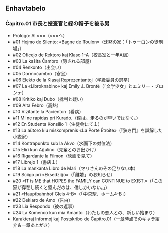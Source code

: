 ## Enhavtabelo

### Ĉapitro.01 市長と捜査官と緑の帽子を被る男

* Prologo: Al ×××（×××へ）
* #01 Hejmo de Silento: «Bagne de Toulon»（沈黙の家：「トゥーロンの徒刑場」）
* #02 Oficejo de Rektoro kaj Klaso 1-A（校長室と一年A組）
* #03 La kaŝita Ĉambro（隠される部屋）
* #04 Renkonto（出会い）
* #05 Dormoĉambro（寮室）
* #06 Elekto de la Klasaj Reprezentantoj（学級委員の選挙）
* #07 La «Libroknabino» kaj Emily J. Brontë（「文学少女」とエミリー・ブロンテ）
* #08 Kritiko kaj Dubo（批判と疑い）
* #09 Alta Febro（高熱）
* #10 Vizitante la Pacienton（看病）
* #11 Mi ne rapidas pri Kurado.（僕は、走るのが早いではなく。）
* #12 En Studenta Konsilio 1（生徒会にて１）
* #13 La aŭtoro kiu miskomprenis «La Porte Étroite»（『狭き門』を誤解した小説家）
* #14 Kontrapunkto sub la Akvo（水面下の対位法）
* #15 Eliri kun Aĝulino（先輩とのお出かけ）
* #16 Rigardante la Filmon（映画を見て）
* #17 Librejo 1（書店１）
* #18 La mankanta Libro de Mari（マリさんのその足りない本）
* #19 Sciigo pri «Eksedziĝo»（「離婚」のお知らせ）
* #20 «IT is ME that HOPES the FAMILY can CONTINUE to EXIST.»（「この家が存在し続くと望んだのは、僕しかいない。」）
* #21 «Hauptbahnhof Gleis 4-B»（「中央駅、ホーム4-B」）
* #22 Deklaro de Amo（告白）
* #23 Lia Respondo（彼の返事）
* #24 La Komenco kun mia Amanto（わたしの恋人との、新しい始まり）
* Karakteraj Informoj kaj Postskribo de Ĉapitro.01（一章時点でのキャラ紹介＆一章あとがき）
